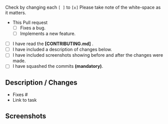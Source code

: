 <!--- Please read and understand everything below --->
<!--- **Do not delete any text other than where you are instructed.** --->

<!--- Students: If any one of them is applicable to you. Please check it. -->

Check by changing each `[ ]` to `[x]` Please take note of the white-space as it matters.

- This Pull request
   - [ ] Fixes a bug.
   - [ ] Implements a new feature.
- [ ] I have read the **[CONTRIBUTING.md]** .
- [ ] I have included a description of changes below.
- [ ] I have included screenshots <!--- ( and Preview link, if applicable)  --> showing before and after the changes were made.
- [ ] I have squashed the commits **(mandatory)**.

## Description / Changes
<!--- Describe all the changes that you've made in this pull request. -->
- Fixes #<Issue no.>
- Link to task <!--- Only for GCI Students, it should be in the format [Task](TaskLink) -->


## Screenshots
<!--- Add screenshots or GIF or a link to YouTube video demonstrating your changes. -->
